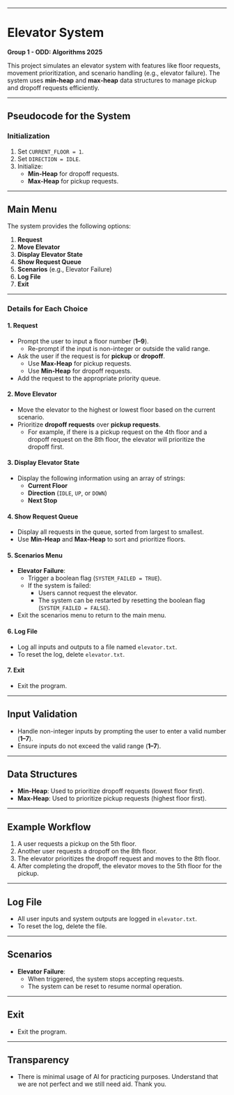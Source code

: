 
---

# **Elevator System**

**Group 1 - ODD: Algorithms 2025**

This project simulates an elevator system with features like floor requests, movement prioritization, and scenario handling (e.g., elevator failure). The system uses **min-heap** and **max-heap** data structures to manage pickup and dropoff requests efficiently.

---

## **Pseudocode for the System**

### **Initialization**
1. Set `CURRENT_FLOOR = 1`.
2. Set `DIRECTION = IDLE`.
3. Initialize:
   - **Min-Heap** for dropoff requests.
   - **Max-Heap** for pickup requests.

---

## **Main Menu**
The system provides the following options:

1. **Request**
2. **Move Elevator**
3. **Display Elevator State**
4. **Show Request Queue**
5. **Scenarios** (e.g., Elevator Failure)
6. **Log File**
7. **Exit**

---

### **Details for Each Choice**

#### **1. Request**
- Prompt the user to input a floor number (**1–9**).
  - Re-prompt if the input is non-integer or outside the valid range.
- Ask the user if the request is for **pickup** or **dropoff**.
  - Use **Max-Heap** for pickup requests.
  - Use **Min-Heap** for dropoff requests.
- Add the request to the appropriate priority queue.

#### **2. Move Elevator**
- Move the elevator to the highest or lowest floor based on the current scenario.
- Prioritize **dropoff requests** over **pickup requests**.
  - For example, if there is a pickup request on the 4th floor and a dropoff request on the 8th floor, the elevator will prioritize the dropoff first.

#### **3. Display Elevator State**
- Display the following information using an array of strings:
  - **Current Floor**
  - **Direction** (`IDLE`, `UP`, or `DOWN`)
  - **Next Stop**

#### **4. Show Request Queue**
- Display all requests in the queue, sorted from largest to smallest.
- Use **Min-Heap** and **Max-Heap** to sort and prioritize floors.

#### **5. Scenarios Menu**
- **Elevator Failure**:
  - Trigger a boolean flag (`SYSTEM_FAILED = TRUE`).
  - If the system is failed:
    - Users cannot request the elevator.
    - The system can be restarted by resetting the boolean flag (`SYSTEM_FAILED = FALSE`).
- Exit the scenarios menu to return to the main menu.

#### **6. Log File**
- Log all inputs and outputs to a file named `elevator.txt`.
- To reset the log, delete `elevator.txt`.

#### **7. Exit**
- Exit the program.

---

## **Input Validation**
- Handle non-integer inputs by prompting the user to enter a valid number (**1–7**).
- Ensure inputs do not exceed the valid range (**1–7**).

---

## **Data Structures**
- **Min-Heap**: Used to prioritize dropoff requests (lowest floor first).
- **Max-Heap**: Used to prioritize pickup requests (highest floor first).

---

## **Example Workflow**
1. A user requests a pickup on the 5th floor.
2. Another user requests a dropoff on the 8th floor.
3. The elevator prioritizes the dropoff request and moves to the 8th floor.
4. After completing the dropoff, the elevator moves to the 5th floor for the pickup.

---

## **Log File**
- All user inputs and system outputs are logged in `elevator.txt`.
- To reset the log, delete the file.

---

## **Scenarios**
- **Elevator Failure**:
  - When triggered, the system stops accepting requests.
  - The system can be reset to resume normal operation.

---

## **Exit**
- Exit the program.

---

## **Transparency**
- There is minimal usage of AI for practicing purposes. Understand that we are not perfect and we still need aid. Thank you.
